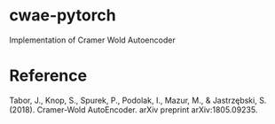 # cwae-pytorch
Implementation of Cramer Wold Autoencoder

# Reference
Tabor, J., Knop, S., Spurek, P., Podolak, I., Mazur, M., & Jastrzębski, S. (2018). Cramer-Wold AutoEncoder. arXiv preprint arXiv:1805.09235.
